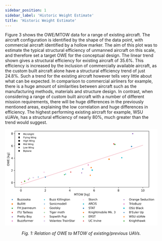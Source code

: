```yaml
---
sidebar_position: 1
sidebar_label: 'Historic Weight Estimate'
title: 'Historic Weight Estimate'
---
```


Figure 3 shows the OWE/MTOW data for a range of existing aircraft. The aircraft configuration is identified by the shape of the data point, with commercial aircraft identified by a hollow marker. The aim of this plot was to estimate the typical structural efficiency of unmanned aircraft on this scale, and therefore set a target OWE for the conceptual design. The linear trend shown gives a structural efficiency for existing aircraft of 35.6%. This efficiency is increased by the inclusion of commercially available aircraft, as the custom built aircraft alone have a structural efficiency trend of just 24.8%. Such a trend for the existing aircraft however tells very little about what can be expected. In comparison to commercial airliners for example, there is a huge amount of similarities between aircraft such as the manufacturing methods, materials and structure design. In contrast, when considering a range of custom built aircraft with a number of different mission requirements, there will be huge differences in the previously mentioned areas, explaining the low correlation and huge differences in efficiency. The highest performing existing aircraft for example, WSU sUAVe, has a structural efficiency of nearly 80%, much greater than the trend would suggest.

![Relation of OWE to MTOW of existing/previous UAVs.](/img/market_research/owe_mtow.png)
<center><i>Fig. 1: Relation of OWE to MTOW of existing/previous UAVs.</i></center>